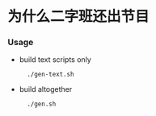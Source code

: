 # 为什么二字班还出节目

### Usage

* build text scripts only

        ./gen-text.sh

* build altogether

        ./gen.sh